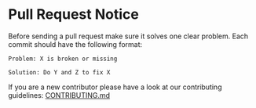 # Pull Request Notice

Before sending a pull request make sure it solves one clear problem. Each commit
should have the following format:

```
Problem: X is broken or missing

Solution: Do Y and Z to fix X
```

If you are a new contributor please have a look at our contributing guidelines:
[CONTRIBUTING.md](https://github.com/whogoesfirst/who-goes-first/blob/master/CONTRIBUTING.md)
